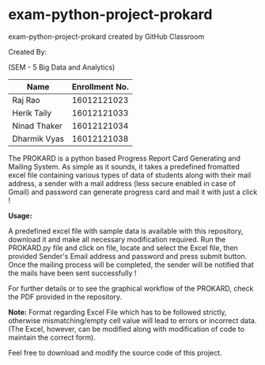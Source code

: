 # exam-python-project-prokard
exam-python-project-prokard created by GitHub Classroom

Created By:  

(SEM - 5 Big Data and Analytics)  


Name | Enrollment No.
-----|---------------
Raj Rao|16012121023
Herik Taily|16012121033  
Ninad Thaker|16012121034
Dharmik Vyas|16012121038  
  
  
The PROKARD is a python based Progress Report Card Generating and Mailing System. As simple as it sounds, it takes a predefined
fromatted excel file containing various types of data of students along with their mail address, a sender with a mail address 
(less secure enabled in case of Gmail) and password can generate progress card and mail it with just a click !  
  
<b>Usage:</b>  
  
A predefined excel file with sample data is available with this repository, download it and make all necessary modification required. 
Run the PROKARD.py file and click on file, locate and select the Excel file, then provided Sender's Email address and password and press
submit button. Once the mailing process will be completed, the sender will be notified that the mails have been sent successfully !

For further details or to see the graphical workflow of the PROKARD, check the PDF provided in the repository.

<b>Note:</b> Format regarding Excel File which has to be followed strictly, otherwise mismatching/empty cell value will lead to errors 
or incorrect data. (The Excel, however, can be modified along with modification of code to maintain the correct form).

Feel free to download and modify the source code of this project.
